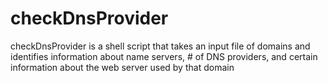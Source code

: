 # checkDnsProvider
checkDnsProvider is a shell script that takes an input file of domains and identifies information about name servers, # of DNS providers, and certain information about the web server used by that domain
